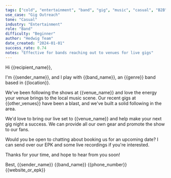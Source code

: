 ```yaml
---
tags: ["cold", "entertainment", "band", "gig", "music", "casual", "B2B"]
use_case: "Gig Outreach"
tone: "Casual"
industry: "Entertainment"
role: "Band"
difficulty: "Beginner"
author: "Hedwig Team"
date_created: "2024-01-01"
success_rate: 0.74
notes: "Effective for bands reaching out to venues for live gigs"
---
```


Hi {{recipient_name}},

I'm {{sender_name}}, and I play with {{band_name}}, an {{genre}} band based in {{location}}.

We've been following the shows at {{venue_name}} and love the energy your venue brings to the local music scene. Our recent gigs at {{other_venues}} have been a blast, and we've built a solid following in the area.

We'd love to bring our live set to {{venue_name}} and help make your next gig night a success. We can provide all our own gear and promote the show to our fans.

Would you be open to chatting about booking us for an upcoming date? I can send over our EPK and some live recordings if you're interested.

Thanks for your time, and hope to hear from you soon!

Best,
{{sender_name}}
{{band_name}}
{{phone_number}}
{{website_or_epk}} 